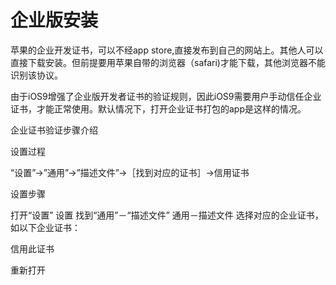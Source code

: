 # 企业版安装


苹果的企业开发证书，可以不经app store,直接发布到自己的网站上。其他人可以直接下载安装。但前提要用苹果自带的浏览器（safari)才能下载，其他浏览器不能识别该协议。


由于iOS9增强了企业版开发者证书的验证规则，因此iOS9需要用户手动信任企业证书，才能正常使用。默认情况下，打开企业证书打包的app是这样的情况。 


企业证书验证步骤介绍

设置过程

“设置”->”通用”->”描述文件”->［找到对应的证书］->信用证书

设置步骤

打开“设置” 
设置 
找到“通用”－“描述文件” 
通用－描述文件
选择对应的企业证书，如以下企业证书： 





信用此证书 
 

重新打开
